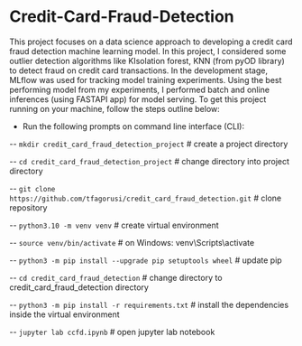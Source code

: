 # Credit-Card-Fraud-Detection

This project focuses on a data science approach to  developing a credit card fraud detection machine learning model. In this project, I considered some outlier detection algorithms like KIsolation forest, KNN (from pyOD library) to detect fraud on credit card transactions. In the development stage, MLflow was used for tracking model training experiments. Using the best performing model from my experiments,  I performed batch and online inferences (using FASTAPI app) for model serving. To get this project running on your machine, follow the steps outline below:
- Run the following prompts on command line interface (CLI):
  
-- `mkdir credit_card_fraud_detection_project` # create a project directory

-- `cd credit_card_fraud_detection_project` # change directory into project directory

-- `git clone https://github.com/tfagorusi/credit_card_fraud_detection.git` # clone repository

-- `python3.10 -m venv venv` # create virtual environment

-- `source venv/bin/activate`  # on Windows: venv\Scripts\activate

-- `python3 -m pip install --upgrade pip setuptools wheel` # update pip

-- `cd credit_card_fraud_detection` # change directory to credit_card_fraud_detection directory

-- `python3 -m pip install -r requirements.txt` # install the dependencies inside the virtual environment

-- `jupyter lab ccfd.ipynb` # open jupyter lab notebook




